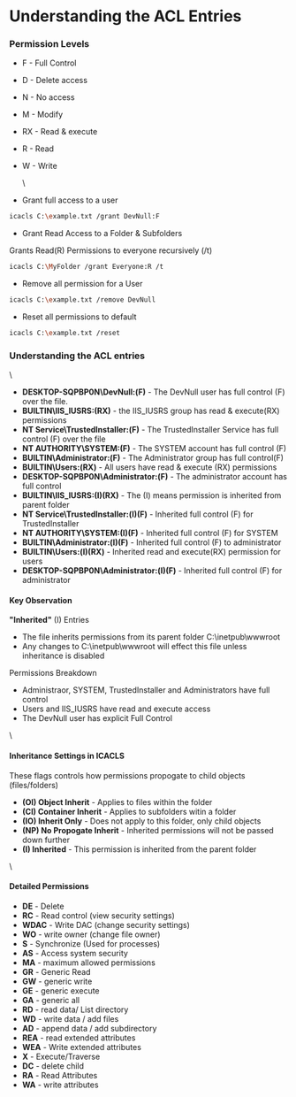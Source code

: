 # Understanding the ACL Entries

### Permission Levels

* F - Full Control
* D - Delete access
* N - No access
* M - Modify
* RX - Read & execute
* R - Read
*   W - Write

    \

* Grant full access to a user

```bash
icacls C:\example.txt /grant DevNull:F
```

* Grant Read Access to a Folder & Subfolders

Grants Read(R) Permissions to everyone recursively (/t)

```bash
icacls C:\MyFolder /grant Everyone:R /t
```

* Remove all permission for a User

```bash
icacls C:\example.txt /remove DevNull
```

* Reset all permissions to default

```bash
icacls C:\example.txt /reset 
```

### Understanding the ACL entries

\


* **DESKTOP-SQPBP0N\DevNull:(F)** - The DevNull user has full control (F) over the file.
* **BUILTIN\IIS\_IUSRS:(RX)** - the IIS\_IUSRS group has read & execute(RX) permissions
* **NT Service\TrustedInstaller:(F)** - The TrustedInstaller Service has full control (F) over the file
* **NT AUTHORITY\SYSTEM:(F)** - The SYSTEM account has full control (F)
* **BUILTIN\Administrator:(F)** - The Administrator group has full control(F)
* **BUILTIN\Users:(RX)** - All users have read & execute (RX) permissions
* **DESKTOP-SQPBP0N\Administrator:(F)** - The administrator account has full control
* **BUILTIN\IIS\_IUSRS:(I)(RX)** - The (I) means permission is inherited from parent folder
* **NT Service\TrustedInstaller:(I)(F)** - Inherited full control (F) for TrustedInstaller
* **NT AUTHORITY\SYSTEM:(I)(F)** - Inherited full control (F) for SYSTEM
* **BUILTIN\Administrator:(I)(F)** - Inherited full control (F) to administrator
* **BUILTIN\Users:(I)(RX)** - Inherited read and execute(RX) permission for users
* **DESKTOP-SQPBP0N\Administrator:(I)(F)** - Inherited full control (F) for administrator

#### Key Observation

**"Inherited"** (I) Entries

* The file inherits permissions from its parent folder C:\inetpub\wwwroot
* Any changes to C:\inetpub\wwwroot will effect this file unless inheritance is disabled

Permissions Breakdown

* Administraor, SYSTEM, TrustedInstaller and Administrators have full control
* Users and IIS\_IUSRS have read and execute access
* The DevNull user has explicit Full Control

\


#### Inheritance Settings in ICACLS

These flags controls how permissions propogate to child objects (files/folders)

* **(OI) Object Inherit** - Applies to files within the folder
* **(CI) Container Inherit** - Applies to subfolders witin a folder
* **(IO) Inherit Only** - Does not apply to this folder, only child objects
* **(NP) No Propogate Inherit** - Inherited permissions will not be passed down further
* **(I) Inherited** - This permission is inherited from the parent folder

\


#### Detailed Permissions

* **DE** - Delete
* **RC** - Read control (view security settings)
* **WDAC** - Write DAC (change security settings)
* **WO** - write owner (change file owner)
* **S** - Synchronize (Used for processes)
* **AS** - Access system security
* **MA** - maximum allowed permissions
* **GR** - Generic Read
* **GW** - generic write
* **GE** - generic execute
* **GA** - generic all
* **RD** - read data/ List directory
* **WD** - write data / add files
* **AD** - append data / add subdirectory
* **REA** - read extended attributes
* **WEA** - Write extended attributes
* **X** - Execute/Traverse
* **DC** - delete child
* **RA** - Read Attributes
* **WA** - write attributes
